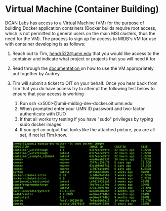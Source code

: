 # Virtual Machine (Container Building)

DCAN Labs has access to a Virtual Machine (VM) for the purpose of building Docker application containers (Docker builds require root access, which is not permitted to general users on the main MSI clusters, thus the need for the VM). The process to sign up for access to MIDB's VM for use with container developing is as follows:

1. Reach out to Tim, hendr522@umn.edu that you would like access to the container and indicate what project or projects that you will need it for
2. Read through the [documentation ](https://docs.google.com/document/d/1w1g0kLSchPKvEI9pZIBmhavFd2Mq2-r82ozVaBuL9EI/edit)on how to use the VM appropriately put together by Audrey 
3. Tim will submit a ticket to OIT on your behalf. Once you hear back from Tim that you do have access try to attempt the following test below to ensure that your access is working
    1. Run ssh &lt;x500>@umii-midbig-dev-docker.oit.umn.edu
    2. When prompted enter your UMN ID password and two-factor authenticate with DUO
    3. If that all works try testing if you have "sudo" privileges by typing sudo docker images
    4. If you get an output that looks like the attached picture, you are all set, if not let Tim know.

    ![vm_example](img/vm_example.png)